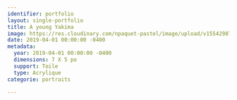 ```yaml
---
identifier: portfolio
layout: single-portfolio
title: A young Yakima
image: https://res.cloudinary.com/npaquet-pastel/image/upload/v1554298708/IMG_3777.jpg
date: 2019-04-01 00:00:00 -0400
metadata:
  year: 2019-04-01 00:00:00 -0400
  dimensions: 7 X 5 po
  support: Toile
  type: Acrylique
categorie: portraits

---
```

